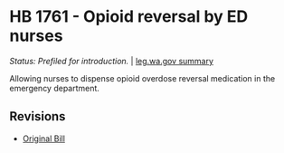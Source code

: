 # HB 1761 - Opioid reversal by ED nurses
*Status: Prefiled for introduction.* | [leg.wa.gov summary](https://app.leg.wa.gov/billsummary?BillNumber=1761&Year=2021)

Allowing nurses to dispense opioid overdose reversal medication in the emergency department.

## Revisions
* [Original Bill](1/)